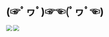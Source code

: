 # (☞ﾟヮﾟ)☞☜(ﾟヮﾟ☜)

<a href="https://github.com/lifeng-87/lifeng-87">
  <img align="left" src="https://github-readme-stats.vercel.app/api?username=lifeng-87&theme=codeSTACKr&show_icons=true&hide_border=true" />
</a>
<a href="https://github.com/lifeng-87/lifeng-87">
  <img align="left" src="https://github-readme-stats.vercel.app/api/wakatime?username=lifeng87&theme=codeSTACKr&layout=compact&langs_count=6&hide_border=true&hide=Other" />
</a>
